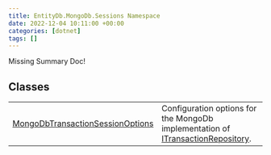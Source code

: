 ```yaml
---
title: EntityDb.MongoDb.Sessions Namespace
date: 2022-12-04 10:11:00 +00:00
categories: [dotnet]
tags: []
---
```


Missing Summary Doc!
## Classes
<table><tr><td><!--/posts/dotnet-entitydb-mongodb-sessions-mongodbtransactionsessionoptions--><a href='#'>MongoDbTransactionSessionOptions</a></td><td>
Configuration options for the MongoDb implementation of <!--/posts/dotnet-entitydb-abstractions-transactions-itransactionrepository--><a href='#'>ITransactionRepository</a>.
</td></tr></table>
